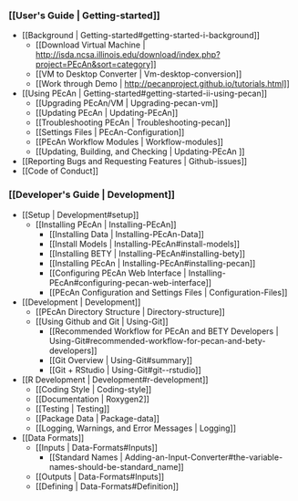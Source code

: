 ### [[User's Guide | Getting-started]]

* [[Background | Getting-started#getting-started-i-background]]
  * [[Download Virtual Machine | http://isda.ncsa.illinois.edu/download/index.php?project=PEcAn&sort=category]]
  * [[VM to Desktop Converter | Vm-desktop-conversion]]
  * [[Work through Demo | http://pecanproject.github.io/tutorials.html]]
* [[Using PEcAn | Getting-started#getting-started-ii-using-pecan]] 
  * [[Upgrading PEcAn/VM | Upgrading-pecan-vm]]
  * [[Updating PEcAn | Updating-PEcAn]]
  * [[Troubleshooting PEcAn | Troubleshooting-pecan]]
  * [[Settings Files | PEcAn-Configuration]]
  * [[PEcAn Workflow Modules | Workflow-modules]]
  * [[Updating, Building, and Checking | Updating-PEcAn ]]
* [[Reporting Bugs and Requesting Features | Github-issues]]
* [[Code of Conduct]]

### [[Developer's Guide | Development]]
* [[Setup | Development#setup]]
  * [[Installing PEcAn | Installing-PEcAn]]
    * [[Installing Data | Installing-PEcAn-Data]]
    * [[Install Models | Installing-PEcAn#install-models]]
    * [[Installing BETY | Installing-PEcAn#installing-bety]]
    * [[Installing PEcAn | Installing-PEcAn#installing-pecan]]
    * [[Configuring PEcAn Web Interface | Installing-PEcAn#configuring-pecan-web-interface]]
    * [[PEcAn Configuration and Settings Files | Configuration-Files]]
* [[Development | Development]]
  * [[PEcAn Directory Structure | Directory-structure]]
  * [[Using Github and Git | Using-Git]]
    * [[Recommended Workflow for PEcAn and BETY Developers | Using-Git#recommended-workflow-for-pecan-and-bety-developers]]
    * [[Git Overview | Using-Git#summary]]
    * [[Git + RStudio | Using-Git#git--rstudio]]
* [[R Development | Development#r-development]]
  * [[Coding Style | Coding-style]]
  * [[Documentation | Roxygen2]]
  * [[Testing | Testing]]
  * [[Package Data | Package-data]]
  * [[Logging, Warnings, and Error Messages | Logging]]
* [[Data Formats]]
  * [[Inputs | Data-Formats#Inputs]]
    * [[Standard Names | Adding-an-Input-Converter#the-variable-names-should-be-standard_name]]
  * [[Outputs | Data-Formats#Inputs]]
  * [[Defining | Data-Formats#Definition]]
